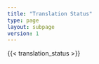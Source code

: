 ```yaml
---
title: "Translation Status"
type: page
layout: subpage
version: 1
---
```


{{< translation_status >}}

